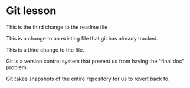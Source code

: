 # Git lesson

This is the third change to the readme file

This is a change to an existing file that git has already tracked.

This is a third change to the file.

Git is a version control system that prevent us from having the "final doc" problem.

Git takes snapshots of the entire repository for us to revert back to.
